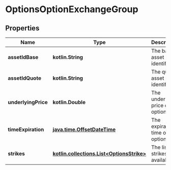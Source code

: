 
# OptionsOptionExchangeGroup

## Properties
| Name | Type | Description | Notes |
| ------------ | ------------- | ------------- | ------------- |
| **assetIdBase** | **kotlin.String** | The base asset identifier. |  [optional] |
| **assetIdQuote** | **kotlin.String** | The quote asset identifier. |  [optional] |
| **underlyingPrice** | **kotlin.Double** | The underlying price of the option. |  [optional] |
| **timeExpiration** | [**java.time.OffsetDateTime**](java.time.OffsetDateTime.md) | The expiration time of the option. |  [optional] |
| **strikes** | [**kotlin.collections.List&lt;OptionsStrike&gt;**](OptionsStrike.md) | The list of strikes available. |  [optional] |



